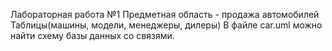 Лабораторная работа №1
Предметная область - продажа автомобилей
Таблицы(машины, модели, менеджеры, дилеры)
В файле car.uml можно найти схему базы данных со связями.